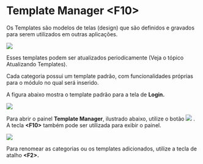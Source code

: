 # Template Manager &lt;F10&gt;

Os Templates são modelos de telas \(design\) que são definidos e gravados para serem utilizados em outras aplicações.

![](http://www.gvinci.com.br/manual/templatesbtgv5.zoom80.png)

Esses templates podem ser atualizados periodicamente \(Veja o tópico Atualizando Templates\).

Cada categoria possui um template padrão, com funcionalidades próprias para o módulo no qual será inserido.

A figura abaixo mostra o template padrão para a tela de **Login.**

![](http://www.gvinci.com.br/manual/temppadrgv5.zoom80.png)

Para abrir o painel **Template Manager**, ilustrado abaixo, utilize o botão ![](http://www.gvinci.com.br/manual/templatebtgv5.png) . A tecla **&lt;F10&gt;** também pode ser utilizada para exibir o painel.

![](http://www.gvinci.com.br/manual/templatemngv5.zoom85.png)

Para renomear as categorias ou os templates adicionados, utilize a tecla de atalho **&lt;F2&gt;.**

